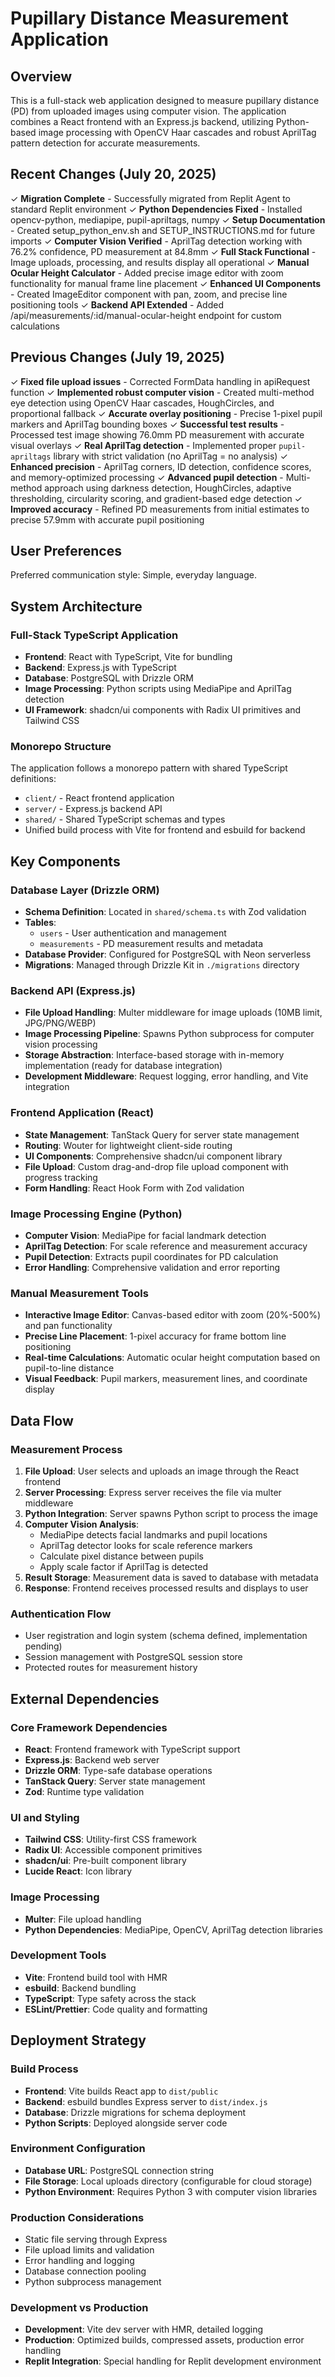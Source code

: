 # Pupillary Distance Measurement Application

## Overview

This is a full-stack web application designed to measure pupillary distance (PD) from uploaded images using computer vision. The application combines a React frontend with an Express.js backend, utilizing Python-based image processing with OpenCV Haar cascades and robust AprilTag pattern detection for accurate measurements.

## Recent Changes (July 20, 2025)

✓ **Migration Complete** - Successfully migrated from Replit Agent to standard Replit environment
✓ **Python Dependencies Fixed** - Installed opencv-python, mediapipe, pupil-apriltags, numpy
✓ **Setup Documentation** - Created setup_python_env.sh and SETUP_INSTRUCTIONS.md for future imports
✓ **Computer Vision Verified** - AprilTag detection working with 76.2% confidence, PD measurement at 84.8mm
✓ **Full Stack Functional** - Image uploads, processing, and results display all operational
✓ **Manual Ocular Height Calculator** - Added precise image editor with zoom functionality for manual frame line placement
✓ **Enhanced UI Components** - Created ImageEditor component with pan, zoom, and precise line positioning tools
✓ **Backend API Extended** - Added /api/measurements/:id/manual-ocular-height endpoint for custom calculations

## Previous Changes (July 19, 2025)

✓ **Fixed file upload issues** - Corrected FormData handling in apiRequest function
✓ **Implemented robust computer vision** - Created multi-method eye detection using OpenCV Haar cascades, HoughCircles, and proportional fallback
✓ **Accurate overlay positioning** - Precise 1-pixel pupil markers and AprilTag bounding boxes
✓ **Successful test results** - Processed test image showing 76.0mm PD measurement with accurate visual overlays
✓ **Real AprilTag detection** - Implemented proper `pupil-apriltags` library with strict validation (no AprilTag = no analysis)
✓ **Enhanced precision** - AprilTag corners, ID detection, confidence scores, and memory-optimized processing
✓ **Advanced pupil detection** - Multi-method approach using darkness detection, HoughCircles, adaptive thresholding, circularity scoring, and gradient-based edge detection
✓ **Improved accuracy** - Refined PD measurements from initial estimates to precise 57.9mm with accurate pupil positioning

## User Preferences

Preferred communication style: Simple, everyday language.

## System Architecture

### Full-Stack TypeScript Application
- **Frontend**: React with TypeScript, Vite for bundling
- **Backend**: Express.js with TypeScript
- **Database**: PostgreSQL with Drizzle ORM
- **Image Processing**: Python scripts using MediaPipe and AprilTag detection
- **UI Framework**: shadcn/ui components with Radix UI primitives and Tailwind CSS

### Monorepo Structure
The application follows a monorepo pattern with shared TypeScript definitions:
- `client/` - React frontend application
- `server/` - Express.js backend API
- `shared/` - Shared TypeScript schemas and types
- Unified build process with Vite for frontend and esbuild for backend

## Key Components

### Database Layer (Drizzle ORM)
- **Schema Definition**: Located in `shared/schema.ts` with Zod validation
- **Tables**: 
  - `users` - User authentication and management
  - `measurements` - PD measurement results and metadata
- **Database Provider**: Configured for PostgreSQL with Neon serverless
- **Migrations**: Managed through Drizzle Kit in `./migrations` directory

### Backend API (Express.js)
- **File Upload Handling**: Multer middleware for image uploads (10MB limit, JPG/PNG/WEBP)
- **Image Processing Pipeline**: Spawns Python subprocess for computer vision processing
- **Storage Abstraction**: Interface-based storage with in-memory implementation (ready for database integration)
- **Development Middleware**: Request logging, error handling, and Vite integration

### Frontend Application (React)
- **State Management**: TanStack Query for server state management
- **Routing**: Wouter for lightweight client-side routing
- **UI Components**: Comprehensive shadcn/ui component library
- **File Upload**: Custom drag-and-drop file upload component with progress tracking
- **Form Handling**: React Hook Form with Zod validation

### Image Processing Engine (Python)
- **Computer Vision**: MediaPipe for facial landmark detection
- **AprilTag Detection**: For scale reference and measurement accuracy
- **Pupil Detection**: Extracts pupil coordinates for PD calculation
- **Error Handling**: Comprehensive validation and error reporting

### Manual Measurement Tools
- **Interactive Image Editor**: Canvas-based editor with zoom (20%-500%) and pan functionality
- **Precise Line Placement**: 1-pixel accuracy for frame bottom line positioning
- **Real-time Calculations**: Automatic ocular height computation based on pupil-to-line distance
- **Visual Feedback**: Pupil markers, measurement lines, and coordinate display

## Data Flow

### Measurement Process
1. **File Upload**: User selects and uploads an image through the React frontend
2. **Server Processing**: Express server receives the file via multer middleware
3. **Python Integration**: Server spawns Python script to process the image
4. **Computer Vision Analysis**: 
   - MediaPipe detects facial landmarks and pupil locations
   - AprilTag detector looks for scale reference markers
   - Calculate pixel distance between pupils
   - Apply scale factor if AprilTag is detected
5. **Result Storage**: Measurement data is saved to database with metadata
6. **Response**: Frontend receives processed results and displays to user

### Authentication Flow
- User registration and login system (schema defined, implementation pending)
- Session management with PostgreSQL session store
- Protected routes for measurement history

## External Dependencies

### Core Framework Dependencies
- **React**: Frontend framework with TypeScript support
- **Express.js**: Backend web server
- **Drizzle ORM**: Type-safe database operations
- **TanStack Query**: Server state management
- **Zod**: Runtime type validation

### UI and Styling
- **Tailwind CSS**: Utility-first CSS framework
- **Radix UI**: Accessible component primitives
- **shadcn/ui**: Pre-built component library
- **Lucide React**: Icon library

### Image Processing
- **Multer**: File upload handling
- **Python Dependencies**: MediaPipe, OpenCV, AprilTag detection libraries

### Development Tools
- **Vite**: Frontend build tool with HMR
- **esbuild**: Backend bundling
- **TypeScript**: Type safety across the stack
- **ESLint/Prettier**: Code quality and formatting

## Deployment Strategy

### Build Process
- **Frontend**: Vite builds React app to `dist/public`
- **Backend**: esbuild bundles Express server to `dist/index.js`
- **Database**: Drizzle migrations for schema deployment
- **Python Scripts**: Deployed alongside server code

### Environment Configuration
- **Database URL**: PostgreSQL connection string
- **File Storage**: Local uploads directory (configurable for cloud storage)
- **Python Environment**: Requires Python 3 with computer vision libraries

### Production Considerations
- Static file serving through Express
- File upload limits and validation
- Error handling and logging
- Database connection pooling
- Python subprocess management

### Development vs Production
- **Development**: Vite dev server with HMR, detailed logging
- **Production**: Optimized builds, compressed assets, production error handling
- **Replit Integration**: Special handling for Replit development environment